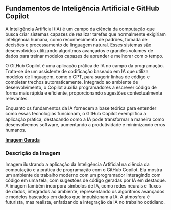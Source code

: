## Fundamentos de Inteligência Artificial e GitHub Copilot
A Inteligência Artificial (IA) é um campo da ciência da computação que busca criar sistemas capazes de realizar tarefas que normalmente exigiriam inteligência humana, como reconhecimento de padrões, tomada de decisões e processamento de linguagem natural. Esses sistemas são desenvolvidos utilizando algoritmos avançados e grandes volumes de dados para treinar modelos capazes de aprender e melhorar com o tempo.

O GitHub Copilot é uma aplicação prática de IA no campo da programação. Trata-se de um assistente de codificação baseado em IA que utiliza modelos de linguagem, como o GPT, para sugerir linhas de código e completar trechos automaticamente. Integrado ao ambiente de desenvolvimento, o Copilot auxilia programadores a escrever código de forma mais rápida e eficiente, proporcionando sugestões contextualmente relevantes.

Enquanto os fundamentos da IA fornecem a base teórica para entender como essas tecnologias funcionam, o GitHub Copilot exemplifica a aplicação prática, destacando como a IA pode transformar a maneira como desenvolvemos software, aumentando a produtividade e minimizando erros humanos.

**[Imagem Gerada](/inputs/FundamentosdeInteligenciaArtificialeGitHubCopilot.png)**

### Descrição da Imagem
Imagem ilustrando a aplicação da Inteligência Artificial na ciência da computação e a prática de programação com o GitHub Copilot. Ela mostra um ambiente de trabalho moderno com um programador interagindo com código em uma tela, com sugestões de código geradas por IA em destaque. A imagem também incorpora símbolos de IA, como redes neurais e fluxos de dados, integrados ao ambiente, representando os algoritmos avançados e modelos baseados em dados que impulsionam a IA. A atmosfera é futurista, mas realista, enfatizando a integração da IA no trabalho cotidiano.
